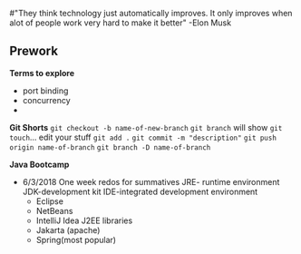 #"They think technology just automatically improves. It only improves when alot of people work very hard to make it better" -Elon Musk

## Prework
 **Terms to explore**
 - port binding
 - concurrency
 - 

**Git Shorts**
`git checkout -b name-of-new-branch`
`git branch`  will show 
`git touch`... edit your stuff
`git add .`
`git commit -m "description"`
`git push origin name-of-branch` 
`git branch -D name-of-branch`

**Java Bootcamp**
- 6/3/2018
One week redos for summatives
JRE- runtime environment
JDK-development kit
IDE-integrated development environment
  - Eclipse
  - NetBeans
  - IntelliJ Idea
  J2EE libraries
  - Jakarta (apache)
  - Spring(most popular)